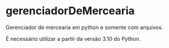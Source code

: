 # gerenciadorDeMercearia
Gerenciador de mercearia em python e somente com arquivos.

É necessário utilizar a partir da versão 3.10 do Python.
